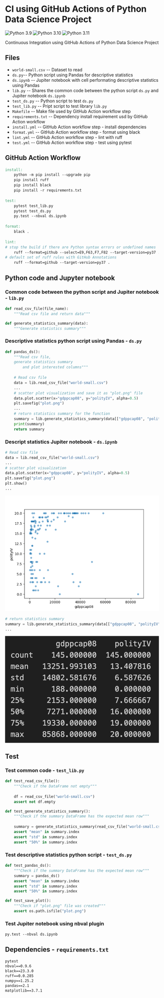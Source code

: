 # CI using GitHub Actions of Python Data Science Project
![Python 3.9](https://img.shields.io/badge/python-3.9-blue.svg)
![Python 3.10](https://img.shields.io/badge/python-3.10-blue.svg)
![Python 3.11](https://img.shields.io/badge/python-3.11-blue.svg)

Continuous Integration using GitHub Actions of Python Data Science Project

## Files

* `world-small.csv` -- Dataset to read
* `ds.py`-- Python script using Pandas for descriptive statistics
* `ds.ipynb` -- Jupiter notebook with cell performating descriptive statistics using Pandas
* `lib.py` -- Shares the common code between the python script `ds.py` and Jupiter notebook `ds.ipynb`
* `test_ds.py` -- Python script to test `ds.py`
* `test_lib.py` -- Pript script to test library `lib.py`
* `Makefile` -- Make file used by GitHub Action workflow step
* `requirements.txt` -- Dependency install requirement usd by GitHub Action workflow
* `install.yml` -- GitHub Action workflow step - install dependencies
* `format.yml` -- GitHub Action workflow step - format using black
* `lint.yml` -- GitHub Action workflow step - lint with ruff
* `test.yml` -- GitHub Action workflow step - test using pytest

## GitHub Action Workflow

```Makefile
install:
	python -m pip install --upgrade pip
	pip install ruff
	pip install black
	pip install -r requirements.txt

test:
	pytest test_lib.py
	pytest test_ds.py
	py.test --nbval ds.ipynb
	
format:	
	black .

lint:
# stop the build if there are Python syntax errors or undefined names
	ruff --format=github --select=E9,F63,F7,F82 --target-version=py37 .
# default set of ruff rules with GitHub Annotations
	ruff --format=github --target-version=py37 .
```

## Python code and Jupyter notebook

### Common code between the python script and Jupiter notebook - `lib.py`
```python
def read_csv_file(file_name):
    """Read csv file and return data"""
```
```python
def generate_statistics_summary(data):
    """Generate statistics summary"""
```

### Descriptive statistics python script using Pandas - `ds.py`
```python
def pandas_ds():
    """Read csv file,
    generate statistics summary
        and plot interested columns"""

    # Read csv file
    data = lib.read_csv_file("world-small.csv")
    ...
    # scatter plot visualization and save it as "plot.png" file
    data.plot.scatter(x="gdppcap08", y="polityIV", alpha=0.5)
    plt.savefig("plot.png")
    ...
    # return statistics summary for the function
    summary = lib.generate_statistics_summary(data[["gdppcap08", "polityIV"]])
    print(summary)
    return summary
```

### Descript statistics Jupiter notebook - `ds.ipynb`
```python
# Read csv file
data = lib.read_csv_file("world-small.csv")
...
# scatter plot visualization
data.plot.scatter(x="gdppcap08", y="polityIV", alpha=0.5)
plt.savefig("plot.png")
plt.show()
...
```
![Alt text](plot.png)

```python
# return statistics summary
summary = lib.generate_statistics_summary(data[["gdppcap08", "polityIV"]])
...
```
![Alt text](ds.png)
## Test

### Test common code - `test_lib.py`
```python
def test_read_csv_file():
    """Check if the DataFrame not empty"""

    df = read_csv_file("world-small.csv")
    assert not df.empty
```
```python
def test_generate_statistics_summary():
    """Check if the summary DataFrame has the expected mean row"""

    summary = generate_statistics_summary(read_csv_file("world-small.csv"))
    assert "mean" in summary.index
    assert "std" in summary.index
    assert "50%" in summary.index
```

### Test descriptive statistics python script - `test_ds.py`
```python
def test_pandas_ds():
    """Check if the summary DataFrame has the expected mean row"""
    summary = pandas_ds()
    assert "mean" in summary.index
    assert "std" in summary.index
    assert "50%" in summary.index
```
```python
def test_save_plot():
    """Check if "plot.png" file was created"""
    assert os.path.isfile("plot.png")
```

### Test Jupiter notebook using nbval plugin
```
py.test --nbval ds.ipynb
```

## Dependencies - `requirements.txt`
```
pytest
nbval==0.9.6
black==23.3.0
ruff==0.0.285
numpy==1.25.2
pandas==2.1
matplotlib==3.7.1
```